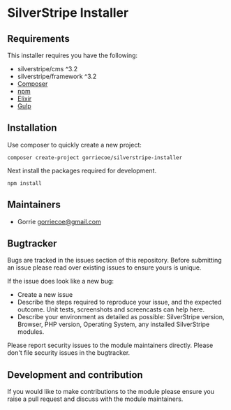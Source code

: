 # SilverStripe Installer

## Requirements

This installer requires you have the following:

- silverstripe/cms ^3.2
- silverstripe/framework ^3.2
- [Composer](https://getcomposer.org/)
- [npm](https://www.npmjs.com/)
- [Elixir](https://laravel.com/docs/5.2/elixir)
- [Gulp](https://github.com/gulpjs/gulp/blob/master/docs/getting-started.md)

## Installation
Use composer to quickly create a new project:

```
composer create-project gorriecoe/silverstripe-installer
```

Next install the packages required for development.

```
npm install
```

## Maintainers
 * Gorrie <gorriecoe@gmail.com>

## Bugtracker
Bugs are tracked in the issues section of this repository. Before submitting an issue please read over
existing issues to ensure yours is unique.

If the issue does look like a new bug:

 - Create a new issue
 - Describe the steps required to reproduce your issue, and the expected outcome. Unit tests, screenshots
 and screencasts can help here.
 - Describe your environment as detailed as possible: SilverStripe version, Browser, PHP version,
 Operating System, any installed SilverStripe modules.

Please report security issues to the module maintainers directly. Please don't file security issues in the bugtracker.

## Development and contribution
If you would like to make contributions to the module please ensure you raise a pull request and discuss with the module maintainers.
